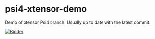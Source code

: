 # psi4-xtensor-demo

Demo of xtensor Psi4 branch. Usually up to date with the latest commit.

[![Binder](https://mybinder.org/badge_logo.svg)](https://mybinder.org/v2/gh/robertodr/psi4-xtensor-demo/master?urlpath=lab%2Ftree%2Fipynb)

